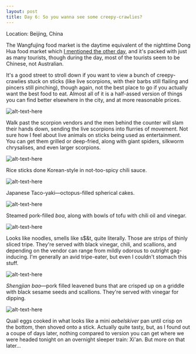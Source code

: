 ```yaml
---
layout: post
title: Day 6: So you wanna see some creepy-crawlies? 
---
```


Location: Beijing, China

The Wangfujing food market is the daytime equivalent of the nighttime Dong Hua food market which <a href="http://kenjilopezalt.github.io/2014/06/18/hot-and-sour-soup-in-China-is-just-as-gloopy/">I mentioned the other day</a>, and it's packed with just as many tourists, though during the day, most of the tourists seem to be Chinese, not Australian.

It's a good street to stroll down if you want to view a bunch of creepy-crawlies stuck on sticks (like live scorpions, with their barbs still flailing and pincers still pinching), though again, not the best place to go if you actually want the best food to eat. Almost all of it is a half-assed version of things you can find better elsewhere in the city, and at more reasonable prices.

![alt-text-here](http://kenjilopezalt.github.io/images/20140621-beijing-yogurt-bing-rou-food-market-tiananmen-sqare-liangpi-hot-pot/20140621-food-market-01.jpg "Scorpions!")

Walk past the scorpion vendors and the men behind the counter will slam their hands down, sending the live scorpions into flurries of movement. Not sure how I feel about live animals on sticks being used as entertainment. You can get them grilled or deep-fried, along with giant spiders, silkworm chrysalises, and even larger scorpions.

![alt-text-here](http://kenjilopezalt.github.io/images/20140621-beijing-yogurt-bing-rou-food-market-tiananmen-sqare-liangpi-hot-pot/20140621-food-market-02.jpg "rice stick!")

Rice sticks done Korean-style in not-too-spicy chili sauce.

![alt-text-here](http://kenjilopezalt.github.io/images/20140621-beijing-yogurt-bing-rou-food-market-tiananmen-sqare-liangpi-hot-pot/20140621-food-market-03.jpg "tacoyaki!")

Japanese Taco-yaki&mdash;octopus-filled spherical cakes.

![alt-text-here](http://kenjilopezalt.github.io/images/20140621-beijing-yogurt-bing-rou-food-market-tiananmen-sqare-liangpi-hot-pot/20140621-food-market-04.jpg "dumplings and crayfish!")

Steamed pork-filled <em>boa</em>, along with bowls of tofu with chili oil and vinegar.

![alt-text-here](http://kenjilopezalt.github.io/images/20140621-beijing-yogurt-bing-rou-food-market-tiananmen-sqare-liangpi-hot-pot/20140621-food-market-05.jpg "Tripe!")

Looks like noodles, smells like s$&t, quite literally. Those are strips of thinly sliced tripe. They're served with black vinegar, chili, and scallions, and depending on the vendor can range from mildly odorous to outright gag-inducing. I'm generally an avid tripe-eater, but even I couldn't stomach this stuff.

![alt-text-here](http://kenjilopezalt.github.io/images/20140621-beijing-yogurt-bing-rou-food-market-tiananmen-sqare-liangpi-hot-pot/20140621-food-market-06.jpg "fried buns!")

<em>Shengjian bao</em>&mdash;pork filled leavened buns that are crisped up on a griddle with black sesame seeds and scallions. They're served with vinegar for dipping.

![alt-text-here](http://kenjilopezalt.github.io/images/20140621-beijing-yogurt-bing-rou-food-market-tiananmen-sqare-liangpi-hot-pot/20140621-food-market-07.jpg "Fried quail eggs!")

Quail eggs cooked in what looks like a mini <em>aebelskiver</em> pan until crisp on the bottom, then shoved onto a stick. Actually quite tasty, but, as I found out a coupe of days later, nothing compared to version you can get where we were headed tonight on an overnight sleeper train: Xi'an. But more on that later...